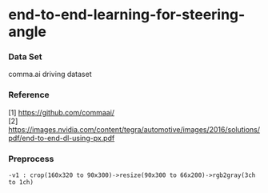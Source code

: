 # end-to-end-learning-for-steering-angle

### Data Set  
comma.ai driving dataset

### Reference

[1] https://github.com/commaai/  
[2] https://images.nvidia.com/content/tegra/automotive/images/2016/solutions/pdf/end-to-end-dl-using-px.pdf

### Preprocess

    -v1 : crop(160x320 to 90x300)->resize(90x300 to 66x200)->rgb2gray(3ch to 1ch)